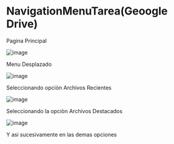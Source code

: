 # NavigationMenuTarea(Geoogle Drive)

Pagina Principal


![image](https://user-images.githubusercontent.com/69086149/216544477-4a375a17-3f29-453f-8405-83f7798f4ae1.png)

Menu Desplazado

![image](https://user-images.githubusercontent.com/69086149/216544615-4b99b690-f917-47a0-9dac-72bb3a9ea823.png)



Seleccionando opciòn Archivos Recientes

![image](https://user-images.githubusercontent.com/69086149/216544945-7d89d4b5-54b6-40c3-abb2-827f776f5990.png)


Seleccionando la opciòn Archivos Destacados


![image](https://user-images.githubusercontent.com/69086149/216545135-40b36127-7eaa-4103-a86c-8a76eea19daf.png)



Y asi sucesivamente en las demas opciones




